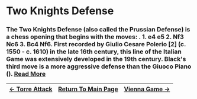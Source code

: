 # Two Knights Defense

### The Two Knights Defense (also called the Prussian Defense) is a chess opening that begins with the moves: . 1. e4 e5 2. Nf3 Nc6 3. Bc4 Nf6. First recorded by Giulio Cesare Polerio [2] (c. 1550 - c. 1610) in the late 16th century, this line of the Italian Game was extensively developed in the 19th century. Black's third move is a more aggressive defense than the Giuoco Piano ().  [Read More](https://en.wikipedia.org/wiki/Two_Knights_Defense)

|[<- Torre Attack](TorreAttack.md)|[Return To Main Page](index.md)|[Vienna Game ->](ViennaGame.md)|
|:----|:---:|----:|